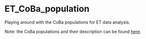# ET_CoBa_population

Playing around with the CoBa populations for ET data analysis. 

Note: the CoBa populations and their description can be found [here](https://apps.et-gw.eu/tds/?content=3&r=18321). 